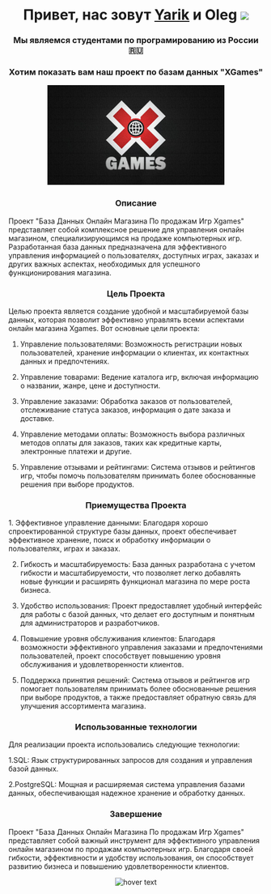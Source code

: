 <h1 align="center">Привет, нас зовут <a href="https://vk.com/lostake23" target="_blank">Yarik</a> и Oleg
<img src="https://github.com/blackcater/blackcater/raw/main/images/Hi.gif" height="32"/></h1>
<h3 align="center">Мы являемся студентами по програмированию из России 🇷🇺</h3>
<h3 align="center">Хотим показать вам наш проект по базам данных "XGames"</h3>
<p align="center">
  <img src="https://github.com/LostaKe23/Lostake/blob/main/xgames.jpg" width="350" title="hover text">
</p>
<h3 align="center">Описание</h3>
Проект "База Данных Онлайн Магазина По продажам Игр Xgames" представляет собой комплексное решение для управления онлайн магазином, специализирующимся на продаже компьютерных игр. Разработанная база данных предназначена для эффективного управления информацией о пользователях, доступных играх, заказах и других важных аспектах, необходимых для успешного функционирования магазина.
<h3 align="center">Цель Проекта</h3>
Целью проекта является создание удобной и масштабируемой базы данных, которая позволит эффективно управлять всеми аспектами онлайн магазина Xgames. Вот основные цели проекта:

1. Управление пользователями: Возможность регистрации новых пользователей, хранение информации о клиентах, их контактных данных и предпочтениях.

2. Управление товарами: Ведение каталога игр, включая информацию о названии, жанре, цене и доступности.

3. Управление заказами: Обработка заказов от пользователей, отслеживание статуса заказов, информация о дате заказа и доставке.

4. Управление методами оплаты: Возможность выбора различных методов оплаты для заказов, таких как кредитные карты, электронные платежи и другие.

5. Управление отзывами и рейтингами: Система отзывов и рейтингов игр, чтобы помочь пользователям принимать более обоснованные решения при выборе продуктов.

<h3 align="center">Приемущества Проекта</h3>
1. Эффективное управление данными: Благодаря хорошо спроектированной структуре базы данных, проект обеспечивает эффективное хранение, поиск и обработку информации о пользователях, играх и заказах.

2. Гибкость и масштабируемость: База данных разработана с учетом гибкости и масштабируемости, что позволяет легко добавлять новые функции и расширять функционал магазина по мере роста бизнеса.

3. Удобство использования: Проект предоставляет удобный интерфейс для работы с базой данных, что делает его доступным и понятным для администраторов и разработчиков.

4. Повышение уровня обслуживания клиентов: Благодаря возможности эффективного управления заказами и предпочтениями пользователей, проект способствует повышению уровня обслуживания и удовлетворенности клиентов.

5. Поддержка принятия решений: Система отзывов и рейтингов игр помогает пользователям принимать более обоснованные решения при выборе продуктов, а также предоставляет обратную связь для улучшения ассортимента магазина.
<h3 align="center">Использованные технологии</h3>
Для реализации проекта использовались следующие технологии:

1.SQL: Язык структурированных запросов для создания и управления базой данных.

2.PostgreSQL: Мощная и расширяемая система управления базами данных, обеспечивающая надежное хранение и обработку данных.
<h3 align="center">Завершение</h3>
Проект "База Данных Онлайн Магазина По продажам Игр Xgames" представляет собой важный инструмент для эффективного управления онлайн магазином по продажам компьютерных игр. Благодаря своей гибкости, эффективности и удобству использования, он способствует развитию бизнеса и повышению удовлетворенности клиентов.
<p align="center">
  <img src="https://github.com/LostaKe23/Lostake/blob/main/spasibo-prikol-gif-3.gif" width="350" title="hover text">
</p>
